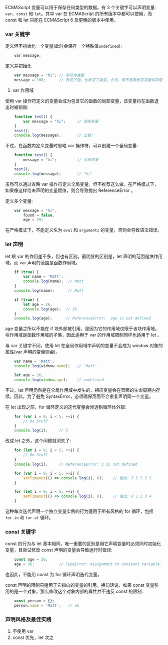 
ECMAScript 变量可以用于保存任何类型的数据。有 3 个关键字可以声明变量: `var`、`const` 和 `let`。其中 var 在 ECMAScript 的所有版本中都可以使用，而 const 和 let 只能在 ECMAScript 6 及更晚的版本中使用。

### var 关键字

定义但不初始化一个变量(此时会保存一个特殊值`undefined`):
```js
    var message;
```

定义并初始化
```js
    var message = "hi"; // 字符串类型
    message = 100;      // 改变了值，也改变了类型。合法，但不推荐改变变量保存值的类型
```

1. var 作用域

使用 var 操作符定义的变量会成为包含它的函数的局部变量，该变量将在函数退出时被销毁:
```js
    function test() {
        var message = "hi";     // 局部变量
    }
    test();
    console.log(message);       // 出错!
```

不过，在函数内定义变量时省略 var 操作符，可以创建一个全局变量:
```js
    function test() {
        message = "hi";         // 全局变量
    }
    test();
    console.log(message);       // "hi"
```
虽然可以通过省略 var 操作符定义全局变量，但不推荐这么做。在严格模式下，如果像这样给未声明的变量赋值，则会导致抛出 ReferenceError 。

定义多个变量:
```js
    var message = "hi",
        found = false,
        age = 29;
```
在严格模式下，不能定义名为 `eval` 和 `arguments` 的变量，否则会导致语法错误。

### let 声明

let 跟 var 的作用差不多，但也有区别。最明显的区别是，let 声明的范围是块作用域，而 var 声明的范围是函数作用域。
```js
    if (true) {
        var name = 'Matt';
        console.log(name);  // Matt
    }
    console.log(name);      // Matt

    if (true) {
        let age = 26;
        console.log(age);  // 26
    }
    console.log(age);      // ReferenceError:  age is not defined
```
age 变量之所以不能在 if 块外部被引用，是因为它的作用域仅限于该块作用域。块作用域是函数作用域的子集，因此适用于 var 的作用域限制同样也适用于 let 。

与 var 关键字不同，使用 let 在全局作用域中声明的变量不会成为 window 对象的属性(var 声明的变量则会)。
```js
    var name = 'Matt';
    console.log(widnow.name);   // 'Matt'

    let age = 26;
    console.log(window.age);    // undefined
```
不过，let 声明仍然是在全局作用域中发生的，相应变量会在页面的生命周期内存续。因此，为了避免 SyntaxError，必须确保页面不会重复声明同一个变量。

在 let 出现之前，for 循环定义的迭代变量会渗透到循环体外部:
```js
    for (var i = 0; i < 5; ++i) {
        // Do Stuff
    }
    console.log(i);     // 5
```
改成 let 之外，这个问题就消失了:
```js
    for (let i = 0; i < 5; ++i) {
        // Do Stuff
    }
    console.log(i);     // ReferenceError: i is not defined
```

```js
    for (var i = 0; i < 5; ++i) {
        setTimeout(() => console.log(i), 0);    // 输出: 5 5 5 5 5
    }

    for (let i = 0; i < 5; ++i) {
        setTimeout(() => console.log(i), 0);    // 输出: 0 1 2 3 4
    }
```
这种每次迭代声明一个独立变量实例的行为适用于所有风格的 for 循环，包括 `for-in` 和 `for-of` 循环。

### const 关键字

const 的行为与 let 基本相同，唯一重要的区别是用它声明变量时必须同时初始化变量，且尝试修改 const 声明的变量会导致运行时错误:
```js
    const age = 26;
    age = 36;           // TypeError: Assignment to constant variable.
```
也因此，不能用 const 为 for 循环声明迭代变量。

const 声明的限制只适用于它指向的变量的引用。换句话说，如果 const 变量引用的是一个对象，那么修改这个对象内部的属性并不违反 const 的限制:
```js
    const person = {};
    person.name = 'Matt';   // ok
```

### 声明风格及最佳实践

1. 不使用 var
2. const 优先，let 次之
